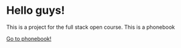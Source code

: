 <h1>Hello guys!</h1>

<p>This is a project for the full stack open course. This is a phonebook</p>

<a href="https://phonebook-fmaf.onrender.com">Go to phonebook!</a>
